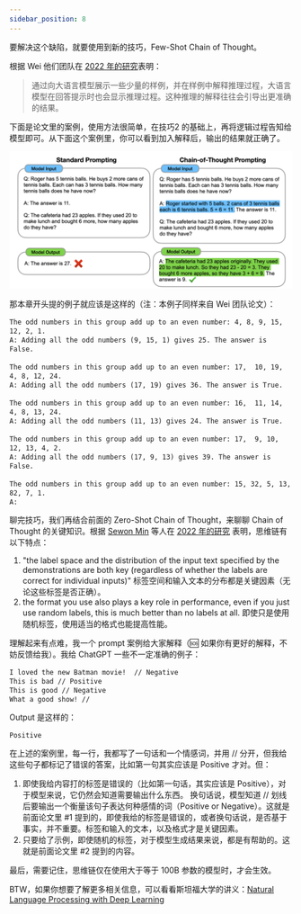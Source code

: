 ```yaml
---
sidebar_position: 8
---
```

<head>
  <script defer="defer" src="https://embed.trydyno.com/embedder.js"></script>
  <link href="https://embed.trydyno.com/embedder.css" rel="stylesheet" />
</head>

要解决这个缺陷，就要使用到新的技巧，Few-Shot Chain of Thought。

根据 Wei 他们团队在 [2022 年的研究](https://arxiv.org/pdf/2201.11903.pdf)表明：

> 通过向大语言模型展示一些少量的样例，并在样例中解释推理过程，大语言模型在回答提示时也会显示推理过程。这种推理的解释往往会引导出更准确的结果。

下面是论文里的案例，使用方法很简单，在技巧2 的基础上，再将逻辑过程告知给模型即可。从下面这个案例里，你可以看到加入解释后，输出的结果就正确了。

![FewShotChainOfThought001.png](./assets/FewShotChainOfThought001.png)

那本章开头提的例子就应该是这样的（注：本例子同样来自 Wei 团队论文）：

```other
The odd numbers in this group add up to an even number: 4, 8, 9, 15, 12, 2, 1.
A: Adding all the odd numbers (9, 15, 1) gives 25. The answer is False.

The odd numbers in this group add up to an even number: 17,  10, 19, 4, 8, 12, 24.
A: Adding all the odd numbers (17, 19) gives 36. The answer is True.

The odd numbers in this group add up to an even number: 16,  11, 14, 4, 8, 13, 24.
A: Adding all the odd numbers (11, 13) gives 24. The answer is True.

The odd numbers in this group add up to an even number: 17,  9, 10, 12, 13, 4, 2.
A: Adding all the odd numbers (17, 9, 13) gives 39. The answer is False.

The odd numbers in this group add up to an even number: 15, 32, 5, 13, 82, 7, 1. 
A:
```

聊完技巧，我们再结合前面的 Zero-Shot Chain of Thought，来聊聊 Chain of Thought 的关键知识。根据 [Sewon Min](https://arxiv.org/search/cs?searchtype=author&query=Min%2C+S) 等人在 [2022 年的研究](https://arxiv.org/abs/2202.12837) 表明，思维链有以下特点：

1. "the label space and the distribution of the input text specified by the demonstrations are both key (regardless of whether the labels are correct for individual inputs)" 标签空间和输入文本的分布都是关键因素（无论这些标签是否正确）。
2. the format you use also plays a key role in performance, even if you just use random labels, this is much better than no labels at all. 即使只是使用随机标签，使用适当的格式也能提高性能。

理解起来有点难，我一个 prompt 案例给大家解释（🆘 如果你有更好的解释，不妨反馈给我）。我给 ChatGPT 一些不一定准确的例子：

```other
I loved the new Batman movie!  // Negative
This is bad // Positive
This is good // Negative
What a good show! //
```

Output 是这样的：

```other
Positive
```

在上述的案例里，每一行，我都写了一句话和一个情感词，并用 // 分开，但我给这些句子都标记了错误的答案，比如第一句其实应该是 Positive 才对。但：

1. 即使我给内容打的标签是错误的（比如第一句话，其实应该是 Positive），对于模型来说，它仍然会知道需要输出什么东西。 换句话说，模型知道 // 划线后要输出一个衡量该句子表达何种感情的词（Positive or Negative）。这就是前面论文里 #1 提到的，即使我给的标签是错误的，或者换句话说，是否基于事实，并不重要。标签和输入的文本，以及格式才是关键因素。
2. 只要给了示例，即使随机的标签，对于模型生成结果来说，都是有帮助的。这就是前面论文里 #2 提到的内容。

最后，需要记住，思维链仅在使用大于等于 100B 参数的模型时，才会生效。

BTW，如果你想要了解更多相关信息，可以看看斯坦福大学的讲义：[Natural Language Processing with Deep Learning](http://web.stanford.edu/class/cs224n/slides/cs224n-2023-lecture11-prompting-rlhf.pdf)

